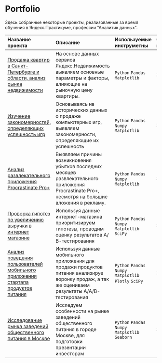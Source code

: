 # Portfolio

Здесь собранные некоторые проекты, реализованные за время обучения в Яндекс.Практикуме, профессии "Аналитик данных".

| Название проекта | Описание | Используемые инструметны | Статус проекта |
| :-------------------- | :--------------------- |:---------------------------|:---------------------------|
| [Продажа квартир в Санкт-Петербурге и области, анализ рынка недвижимости][1] | На основе данных сервиса Яндекс.Недвижимость выявляем основные параметры и факторы, влияющие на рыночную цену квартиры. | `Python` `Pandas` `Matplotlib`| Завершен|
| [Изучение закономерностей, определяющих успешность игр][2] | Основываясь на исторических данных о продаже компьютерных игр, выявляем закономерности, определяющие их успешность | `Python` `Pandas` `Numpy` `Matplotlib`| Завершен|
| [Анализ развлекательного приложения Procrastinate Pro+][3] | Выявляем причины возникновения убытков последних месяцев развлекательного приложения Procrastinate Pro+, несмотря на большие вложения в рекламу. | `Python` `Pandas` `Numpy` `Matplotlib`| Завершен|
| [Проверка гипотез по увеличению выручки в интернет магазине][4] | Используя данные интернет-магазина приоритизируем гипотезы, проводим оценку результатов А/В-тестирования | `Python` `Pandas` `Numpy` `Matplotlib` `SciPy`| Завершен|
| [Анализ поведения пользователей мобильного приложения стартапа продуктов питания][5] | Используя данные мобильного приложения для продажи продуктов питания анализируе воронку продаж, а так же оцениваем результаты A/A/B-тестирования | `Python` `Pandas` `Numpy` `Matplotlib` `Plotly` `SciPy`| Завершен|
| [Исследование рынка заведений общественного питания в Москве][6] | Исследуем особенности на рынке заведений общественного питания в городе Москве, для подготовки презентации инвесторам | `Python` `Pandas` `Numpy` `Matplotlib` `Seaborn`| Завершен|

[1]: https://github.com/JuliaMashkina/Portfolio/tree/main/real_estate
[2]: https://github.com/JuliaMashkina/Portfolio/tree/main/the_success_of_the_games
[3]: https://github.com/JuliaMashkina/Portfolio/tree/main/entertainment%20app
[4]: https://github.com/JuliaMashkina/Portfolio/tree/main/decision_making
[5]: https://github.com/JuliaMashkina/Portfolio/tree/main/food_shop_app
[6]: https://github.com/JuliaMashkina/Portfolio/tree/main/moscow_places 
